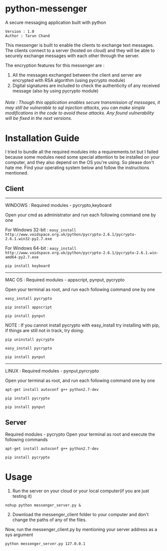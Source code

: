 # python-messenger

A secure messaging application built with python
```
Version : 1.0
Author : Tarun Chand
```


This messenger is built to enable the clients to exchange text messages. The clients connect to a server (hosted on cloud) and they will be able to securely exchange messages with each other through the server.

The encryption features for this messenger are : 
1. All the messages exchanged between the client and server are encrypted with RSA algorithm (using pycrypto module)
2. Digital signatures are included to check the authenticity of any received message (also by using pycrypto module)

###### Note : Though this application enables secure transmission of messages, it may still be vulnerable to sql injection attacks, you can make simple modifications in the code to avoid these attacks. Any found vulnerability will be fixed in the next versions.


# Installation Guide
I tried to bundle all the required modules into a requirements.txt but I failed because some modules need some special attention to be installed on your computer, and they also depend on the OS you're using. So please don't hate me.
Find your operating system below and follow the instructions mentioned.

## Client
-------------------------------------------------------------------------------

WINDOWS : 
Required modules - pycrypto,keyboard

Open your cmd as administrator and run each following command one by one

For Windows 32-bit : 
```easy_install http://www.voidspace.org.uk/python/pycrypto-2.6.1/pycrypto-2.6.1.win32-py2.7.exe```

For Windows 64-bit : 
```easy_install http://www.voidspace.org.uk/python/pycrypto-2.6.1/pycrypto-2.6.1.win-amd64-py2.7.exe```

```pip install keyboard```



-------------------------------------------------------------------------------



MAC OS : 
Required modules - appscript, pynput, pycrypto

Open your terminal as root, and run each following command one by one

```easy_install pycrypto```

```pip install appscript```

```pip install pynput```

NOTE : If you cannot install pycrypto with easy_install try installing with pip, if things are still not in track, try doing: 

```pip uninstall pycrypto```

```easy_install pycrypto```

```pip install pynput```



-------------------------------------------------------------------------------



LINUX : 
Required modules - pynput,pyrcrypto

Open your terminal as root, and run each following command one by one

```apt-get install autoconf g++ python2.7-dev```

```pip install pycrypto```

```pip install pynput```

## Server
Required modules - pycrypto
Open your terminal as root and execute the following commands

```apt-get install autoconf g++ python2.7-dev```

```pip install pycrypto```

# Usage
1. Run the server on your cloud or your local computer(if you are just testing it)
```
nohup python messenger_server.py &
```
2. Download the messenger_client folder to your computer and don't change the paths of any of the files.

Now, run the messenger_client.py by mentioning your server address as a sys argument
```
python messenger_server.py 127.0.0.1
```
